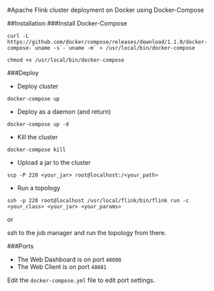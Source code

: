 #Apache Flink cluster deployment on Docker using Docker-Compose

##Installation
###Install Docker-Compose

```
curl -L https://github.com/docker/compose/releases/download/1.1.0/docker-compose-`uname -s`-`uname -m` > /usr/local/bin/docker-compose

chmod +x /usr/local/bin/docker-compose
```

###Deploy

- Deploy cluster

`docker-compose up`

- Deploy as a daemon (and return)

`docker-compose up -d`

- Kill the cluster

`docker-compose kill`

- Upload a jar to the cluster

`scp -P 220 <your_jar> root@localhost:/<your_path>`

- Run a topology

`ssh -p 220 root@localhost /usr/local/flink/bin/flink run -c <your_class> <your_jar> <your_params>`

or

ssh to the job manager and run the topology from there.

###Ports

- The Web Dashboard is on port `48080`
- The Web Client is on port `48081`

Edit the `docker-compose.yml` file to edit port settings.
